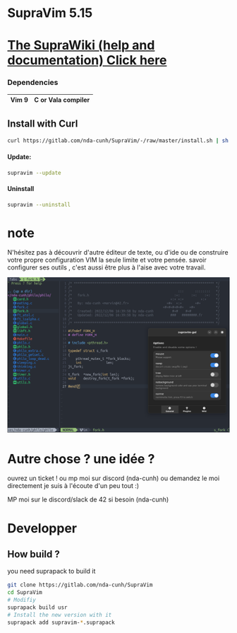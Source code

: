 # SupraVim 5.15

# [The SupraWiki (help and documentation) Click here](https://gitlab.com/hydrasho/SupraVim/-/wikis/home)

### Dependencies
| Vim 9 | C or Vala compiler |
|-------| ------------------ |

## Install with Curl
```bash
curl https://gitlab.com/nda-cunh/SupraVim/-/raw/master/install.sh | sh
```

#### Update:
```bash
supravim --update
```

#### Uninstall

```bash
supravim --uninstall
```

# note

N'hésitez pas à découvrir d'autre éditeur de texte, ou d'ide ou de construire votre propre configuration VIM la seule limite et votre pensée. savoir configurer ses outils , c'est aussi être plus à l'aise avec votre travail.

<img src="readme.png"/>

# Autre chose ? une idée ?
ouvrez un ticket ! ou mp moi sur discord (nda-cunh) ou demandez le moi directement
je suis à l'écoute d'un peu tout :)

MP moi sur le discord/slack de 42 si besoin (nda-cunh)

# Developper

## How build ?

you need suprapack to build it
```bash
git clone https://gitlab.com/nda-cunh/SupraVim
cd SupraVim
# Modifiy
suprapack build usr
# Install the new version with it
suprapack add supravim-*.suprapack
```

